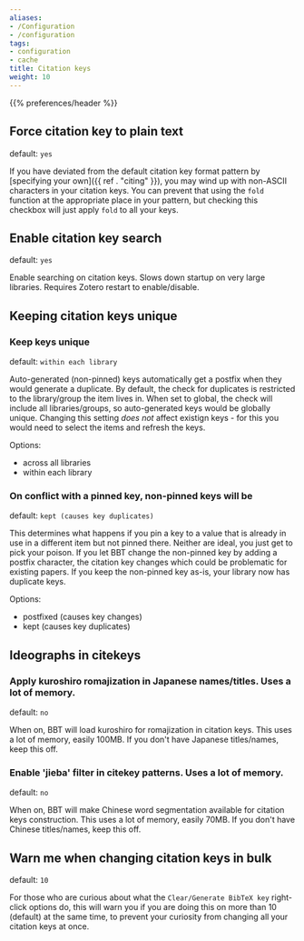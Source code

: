 ```yaml
---
aliases:
- /Configuration
- /configuration
tags:
- configuration
- cache
title: Citation keys
weight: 10
---
```


{{% preferences/header %}}

## Force citation key to plain text

default: `yes`

If you have deviated from the default citation key format pattern by [specifying your own]({{ ref . "citing" }}), you may wind up with non-ASCII characters in your citation keys. You can prevent that using the `fold` function at the appropriate place in your pattern, but checking this checkbox will just apply `fold` to all your keys.

## Enable citation key search

default: `yes`

Enable searching on citation keys. Slows down startup on very large libraries. Requires Zotero restart to enable/disable.

## Keeping citation keys unique

### Keep keys unique

default: `within each library`

Auto-generated (non-pinned) keys automatically get a postfix when they would generate a duplicate. By default, the check for duplicates is restricted to the library/group the item lives in. When set to global, the check will include all libraries/groups, so auto-generated keys would be globally unique. Changing this setting *does not* affect existign keys - for this you would need to select the items and refresh the keys.

Options:

* across all libraries
* within each library

### On conflict with a pinned key, non-pinned keys will be

default: `kept (causes key duplicates)`

This determines what happens if you pin a key to a value that is already in use in a different item but not pinned there. Neither are ideal, you just get to pick your poison. If you let BBT change the non-pinned key by adding a postfix character, the citation key changes which could be problematic for existing papers. If you keep the non-pinned key as-is, your library now has duplicate keys.

Options:

* postfixed (causes key changes)
* kept (causes key duplicates)

## Ideographs in citekeys

### Apply kuroshiro romajization in Japanese names/titles. Uses a lot of memory.

default: `no`

When on, BBT will load kuroshiro for romajization in citation keys. This uses a lot of memory, easily 100MB. If you don't have Japanese titles/names, keep this off.

### Enable 'jieba' filter in citekey patterns. Uses a lot of memory.

default: `no`

When on, BBT will make Chinese word segmentation available for citation keys construction. This uses a lot of memory, easily 70MB. If you don't have Chinese titles/names, keep this off.

## Warn me when changing citation keys in bulk

default: `10`

For those who are curious about what the `Clear/Generate BibTeX key` right-click options do, this will warn you if you are doing this on more than 10 (default) at the same time, to prevent your curiosity from changing all your citation keys at once.